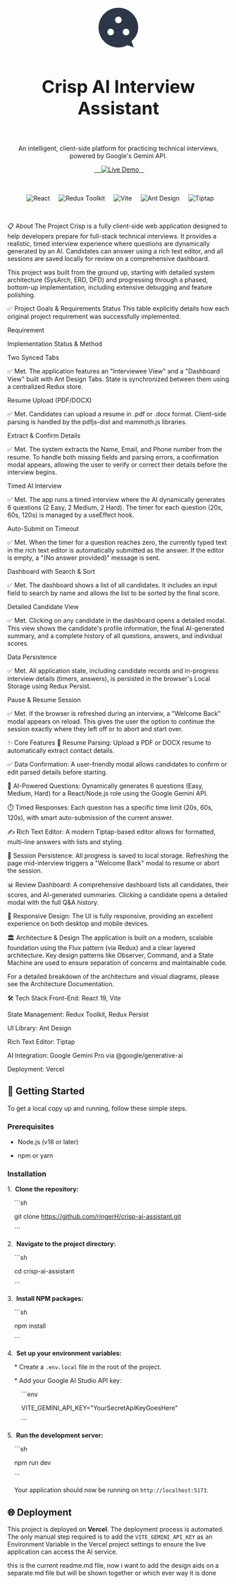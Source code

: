 <div align="center">
  <br />
  <img src="logo.svg" alt="Crisp AI Logo" width="100">
  <h1 style="font-size: 2.5rem; border-bottom: none;">Crisp AI Interview Assistant</h1>
  <p>An intelligent, client-side platform for practicing technical interviews, powered by Google's Gemini API.</p>
  <a href="https://crisp-ai-khaki.vercel.app/" target="_blank">
    <img src="https://img.shields.io/badge/Live_Demo-Visit_Now-blue?style=for-the-badge&logo=vercel" alt="Live Demo">
  </a>
  <br /><br />
  <p>
    <img src="https://img.shields.io/badge/React-19-61DAFB?style=flat-square&logo=react&logoColor=white" alt="React">
    <img src="https://img.shields.io/badge/Redux-Toolkit-764ABC?style=flat-square&logo=redux&logoColor=white" alt="Redux Toolkit">
    <img src="https://img.shields.io/badge/Vite-5.x-646CFF?style=flat-square&logo=vite&logoColor=white" alt="Vite">
    <img src="https://img.shields.io/badge/Ant_Design-UI-1677FF?style=flat-square&logo=ant-design&logoColor=white" alt="Ant Design">
    <img src="https://img.shields.io/badge/Tiptap-Editor-000000?style=flat-square&logo=tiptap&logoColor=white" alt="Tiptap">
  </p>
</div>

<br />

📋 About The Project
Crisp is a fully client-side web application designed to help developers prepare for full-stack technical interviews. It provides a realistic, timed interview experience where questions are dynamically generated by an AI. Candidates can answer using a rich text editor, and all sessions are saved locally for review on a comprehensive dashboard.

This project was built from the ground up, starting with detailed system architecture (SysArch, ERD, DFD) and progressing through a phased, bottom-up implementation, including extensive debugging and feature polishing.

✅ Project Goals & Requirements Status
This table explicitly details how each original project requirement was successfully implemented.

Requirement

Implementation Status & Method

Two Synced Tabs

✅ Met. The application features an "Interviewee View" and a "Dashboard View" built with Ant Design Tabs. State is synchronized between them using a centralized Redux store.

Resume Upload (PDF/DOCX)

✅ Met. Candidates can upload a resume in .pdf or .docx format. Client-side parsing is handled by the pdfjs-dist and mammoth.js libraries.

Extract & Confirm Details

✅ Met. The system extracts the Name, Email, and Phone number from the resume. To handle both missing fields and parsing errors, a confirmation modal appears, allowing the user to verify or correct their details before the interview begins.

Timed AI Interview

✅ Met. The app runs a timed interview where the AI dynamically generates 6 questions (2 Easy, 2 Medium, 2 Hard). The timer for each question (20s, 60s, 120s) is managed by a useEffect hook.

Auto-Submit on Timeout

✅ Met. When the timer for a question reaches zero, the currently typed text in the rich text editor is automatically submitted as the answer. If the editor is empty, a "(No answer provided)" message is sent.

Dashboard with Search & Sort

✅ Met. The dashboard shows a list of all candidates. It includes an input field to search by name and allows the list to be sorted by the final score.

Detailed Candidate View

✅ Met. Clicking on any candidate in the dashboard opens a detailed modal. This view shows the candidate's profile information, the final AI-generated summary, and a complete history of all questions, answers, and individual scores.

Data Persistence

✅ Met. All application state, including candidate records and in-progress interview details (timers, answers), is persisted in the browser's Local Storage using Redux Persist.

Pause & Resume Session

✅ Met. If the browser is refreshed during an interview, a "Welcome Back" modal appears on reload. This gives the user the option to continue the session exactly where they left off or to abort and start over.

✨ Core Features
📄 Resume Parsing: Upload a PDF or DOCX resume to automatically extract contact details.

✅ Data Confirmation: A user-friendly modal allows candidates to confirm or edit parsed details before starting.

🤖 AI-Powered Questions: Dynamically generates 6 questions (Easy, Medium, Hard) for a React/Node.js role using the Google Gemini API.

⏱️ Timed Responses: Each question has a specific time limit (20s, 60s, 120s), with smart auto-submission of the current answer.

✍️ Rich Text Editor: A modern Tiptap-based editor allows for formatted, multi-line answers with lists and styling.

🔄 Session Persistence: All progress is saved to local storage. Refreshing the page mid-interview triggers a "Welcome Back" modal to resume or abort the session.

📊 Review Dashboard: A comprehensive dashboard lists all candidates, their scores, and AI-generated summaries. Clicking a candidate opens a detailed modal with the full Q&A history.

📱 Responsive Design: The UI is fully responsive, providing an excellent experience on both desktop and mobile devices.

🏛️ Architecture & Design
The application is built on a modern, scalable foundation using the Flux pattern (via Redux) and a clear layered architecture. Key design patterns like Observer, Command, and a State Machine are used to ensure separation of concerns and maintainable code.

For a detailed breakdown of the architecture and visual diagrams, please see the Architecture Documentation.

🛠️ Tech Stack
Front-End: React 19, Vite

State Management: Redux Toolkit, Redux Persist

UI Library: Ant Design

Rich Text Editor: Tiptap

AI Integration: Google Gemini Pro via @google/generative-ai

Deployment: Vercel

## 🚀 Getting Started



To get a local copy up and running, follow these simple steps.



### Prerequisites



* Node.js (v18 or later)

* npm or yarn



### Installation



1.  **Clone the repository:**

    ```sh

    git clone https://github.com/ringerH/crisp-ai-assistant.git

    ```



2.  **Navigate to the project directory:**

    ```sh

    cd crisp-ai-assistant

    ```



3.  **Install NPM packages:**

    ```sh

    npm install

    ```



4.  **Set up your environment variables:**

    * Create a `.env.local` file in the root of the project.

    * Add your Google AI Studio API key:

        ```env

        VITE_GEMINI_API_KEY="YourSecretApiKeyGoesHere"

        ```



5.  **Run the development server:**

    ```sh

    npm run dev

    ```

    Your application should now be running on `http://localhost:5173`.



## 🌐 Deployment



This project is deployed on **Vercel**. The deployment process is automated. The only manual step required is to add the `VITE_GEMINI_API_KEY` as an Environment Variable in the Vercel project settings to ensure the live application can access the AI service.





this is the current readme.md file, now i want to add the design aids on a separate md file but will be shown together or which ever way it is done
